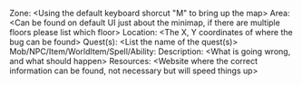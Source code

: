 Zone: <Using the default keyboard shorcut "M" to bring up the map>
Area: <Can be found on default UI just about the minimap, if there are multiple floors please list which floor>
Location: <The X, Y coordinates of where the bug can be found>
Quest(s): <List the name of the quest(s)>
Mob/NPC/Item/WorldItem/Spell/Ability: <What are you interacting with>
Description: <What is going wrong, and what should happen>
Resources: <Website where the correct information can be found, not necessary but will speed things up>
